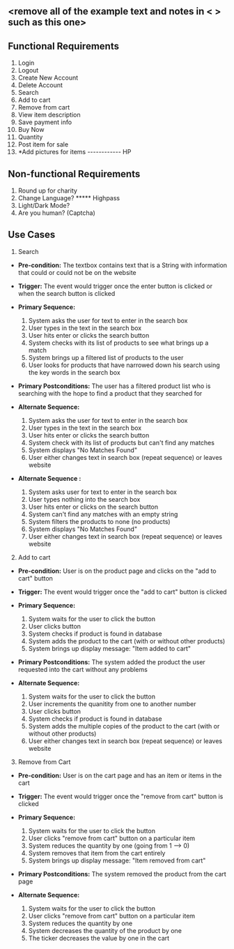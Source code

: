## <remove all of the example text and notes in < > such as this one>

## Functional Requirements

1. Login
2. Logout
3. Create New Account
4. Delete Account
5. Search
6. Add to cart
7. Remove from cart
8. View item description
9. Save payment info
10. Buy Now
11. Quantity 
12. Post item for sale
13. *Add pictures for items  ------------ HP

## Non-functional Requirements

1. Round up for charity
2. Change Language? ***** Highpass
3. Light/Dark Mode?
4. Are you human? (Captcha)

## Use Cases

1. Search 
- **Pre-condition:** <can be a list or short description> The textbox contains text that is a String with information that could or could not be on the website

- **Trigger:** <can be a list or short description> The event would trigger once the enter button is clicked or when the search button is clicked

- **Primary Sequence:**
  
  1. System asks the user for text to enter in the search box
  2. User types in the text in the search box
  3. User hits enter or clicks the search button
  4. System checks with its list of products to see what brings up a match
  5. System brings up a filtered list of products to the user
  6. User looks for products that have narrowed down his search using the key words in the search box

- **Primary Postconditions:** <can be a list or short description> The user has a filtered product list who is searching with the hope to find a product that they searched for

- **Alternate Sequence:** <you can have more than one alternate sequence to describe multiple issues that may arise>
  
  1. System asks the user for text to enter in the search box
  2. User types in the text in the search box
  3. User hits enter or clicks the search button
  4. System check with its list of products but can't find any matches
  5. System displays "No Matches Found"
  6. User either changes text in search box (repeat sequence) or leaves website

- **Alternate Sequence <optional>:** <you can have more than one alternate sequence to describe multiple issues that may arise>
  
  1. System asks user for text to enter in the search box
  2. User types nothing into the search box
  3. User hits enter or clicks on the search button
  4. System can't find any matches with an empty string
  5. System filters the products to none (no products)
  6. System displays "No Matches Found"
  7. User either changes text in search box (repeat sequence) or leaves website

2. Add to cart
- **Pre-condition:** <can be a list or short description> User is on the product page and clicks on the "add to cart" button

- **Trigger:** <can be a list or short description> The event would trigger once the "add to cart" button is clicked 

- **Primary Sequence:**
  
  1. System waits for the user to click the button
  2. User clicks button
  3. System checks if product is found in database
  4. System adds the product to the cart (with or without other products)
  5. System brings up display message: "Item added to cart"

- **Primary Postconditions:** <can be a list or short description> The system added the product the user requested into the cart without any problems

- **Alternate Sequence:** <you can have more than one alternate sequence to describe multiple issues that may arise>
  
  1. System waits for the user to click the button
  2. User increments the quanitity from one to another number
  3. User clicks button
  4. System checks if product is found in database
  5. System adds the multiple copies of the product to the cart (with or without other products)
  6. User either changes text in search box (repeat sequence) or leaves website


3. Remove from Cart
- **Pre-condition:** <can be a list or short description> User is on the cart page and has an item or items in the cart

- **Trigger:** <can be a list or short description> The event would trigger once the "remove from cart" button is clicked

- **Primary Sequence:**
  
  1. System waits for the user to click the button
  2. User clicks "remove from cart" button on a particular item
  3. System reduces the quantity by one (going from 1 --> 0)
  4. System removes that item from the cart entirely
  5. System brings up display message: "Item removed from cart"

- **Primary Postconditions:** <can be a list or short description> The system removed the product from the cart page

- **Alternate Sequence:** <you can have more than one alternate sequence to describe multiple issues that may arise>
  
  1. System waits for the user to click the button
  2. User clicks "remove from cart" button on a particular item
  3. System reduces the quantity by one
  4. System decreases the quantity of the product by one
  5. The ticker decreases the value by one in the cart
